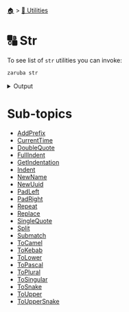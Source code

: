 <!--startTocHeader-->
[🏠](../../README.md) > [🔧 Utilities](../README.md)
# 🔠 Str
<!--endTocHeader-->

To see list of `str` utilities you can invoke:

<!--startCode-->
```bash
zaruba str
```
 
<details>
<summary>Output</summary>
 
```````
String manipulation utilities

Usage:
  zaruba str [command]

Available Commands:
  addPrefix      Add prefix to string or do nothing if string already has that prefix
  currentTime    Print current time
  doubleQuote    Double quote string
  fullIndent     indent multi-line string, include first line
  getIndentation Get indentation of string
  indent         indent multi-line string, exclude first line
  newName        Generate new name
  newUuid        Generate new UUID string
  padLeft        fill from left
  padRight       fill from left
  repeat         Repeat string for repetition times
  replace        Replace string by replacementMap
  singleQuote    Single quote string
  split          Split string into JSON list
  submatch       Return submatch of string based on pattern
  toCamel        Turn string into camelCase
  toKebab        Turn string into kebab-case
  toLower        Turn string into lower case
  toPascal       Turn string into PascalCase
  toPlural       Turn string into PascalCase
  toSingular     Turn string into singular
  toSnake        Turn string into snake_case
  toTitle        Turn string into Title
  toUpper        Turn string into UPPER CASE
  toUpperSnake   Turn string into UPPER_SNAKE_CASE

Flags:
  -h, --help   help for str

Use "zaruba str [command] --help" for more information about a command.
```````
</details>
<!--endCode-->

<!--startTocSubTopic-->
# Sub-topics
* [AddPrefix](add-prefix.md)
* [CurrentTime](current-time.md)
* [DoubleQuote](double-quote.md)
* [FullIndent](full-indent.md)
* [GetIndentation](get-indentation.md)
* [Indent](indent.md)
* [NewName](new-name.md)
* [NewUuid](new-uuid.md)
* [PadLeft](pad-left.md)
* [PadRight](pad-right.md)
* [Repeat](repeat.md)
* [Replace](replace.md)
* [SingleQuote](single-quote.md)
* [Split](split.md)
* [Submatch](submatch.md)
* [ToCamel](to-camel.md)
* [ToKebab](to-kebab.md)
* [ToLower](to-lower.md)
* [ToPascal](to-pascal.md)
* [ToPlural](to-plural.md)
* [ToSingular](to-singular.md)
* [ToSnake](to-snake.md)
* [ToUpper](to-upper.md)
* [ToUpperSnake](to-upper-snake.md)
<!--endTocSubTopic-->